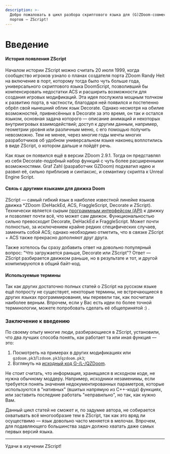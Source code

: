 ```yaml
---
description: >-
  Добро пожаловать в цикл разбора скриптового языка для (G)ZDoom-совместимых
  портов — ZScript!
---
```


# Введение

#### История появления ZScript

Началом истории ZScript можно считать 20 июля 1999, когда сообщество игроков узнало о планах создателя порта ZDoom Randy Heit на включение в порт, которому тогда было чуть больше года, универсального скриптового языка DoomScript, позволивший бы компенсировать недостатки ACS и расширить возможности для создания игровых модификаций. Эта идея послужила мощным толчком к развитию порта, в частности, благодаря ней появился и постепенно обрёл свой нынешний облик язык Decorate. Однако несмотря на обилие возможностей, привнесённых в Decorate за это время, он так и остался языком, основная задача которого — описание анимаций и некоторых внутриигровых взаимодействий; доступ к другим данным, например, геометрии уровня или различным меню, с его помощью получить невозможно. Тем не менее, через многие годы мечты многих разработчиков об удобном универсальном языке наконец воплотились в виде ZScript, о котором дальше и пойдёт речь.

Как язык он появился ещё в версии ZDoom 2.9.1. Тогда он представлял из себя Decorate-подобный набор функций с чуть более расширенными возможностями. Graf Zahl (разработчик GZDoom) подхватил идею и развил её, сильно приблизив и синтаксис, и семантику скрипта к Unreal Engine Script.

#### Связь с другими языками для движка Doom

ZScript — самый гибкий язык в наиболее известной линейке языков движка \*ZDoom (DeHackEd, ACS, FraggleScript, Decorate и ZScript). Технически является сырым [программным интерфейсом (API)](https://ru.wikipedia.org/wiki/API) к движку и позволяет почти всё, что может сам движок. Функциональностью сильно превосходит Decorate, DeHackEd и FraggleScript. Может почти полностью, за исключением крайне редких специфических случаев, заменить собой ACS; однако необходимо отметить, что в связке ZScript + ACS также прекрасно дополняют друг друга.

Также хотелось бы сразу добавить ответ на довольно популярный вопрос: "Что загружается раньше, Decorate или ZScript"? Ответ — ZScript разбирается движком раньше, но в результате и тот, и другой компилируются в общий байт-код.

#### Используемые термины

Так как других достаточно полных статей о ZScript на русском языке ещё попросту не существует, некоторые термины, не встречающиеся в других языках программирования, мы перевели так, как посчитали наиболее верным. Впрочем, если у Вас есть идеи по более точной терминологии, можете попробовать сделать её общепринятой :) .

### Заключение к введению

По своему опыту многие люди, разбирающиеся в ZScript, установили, что два лучших способа понять, как работает та или иная функция — это:

1. Посмотреть на примерах в других модификациях или `gzdoom.pk3`/`lzdoom.pk3`/`qzdoom.pk3`;
2. Взглянуть на [исходный код G-/L-/QZDoom](https://github.com/coelckers/gzdoom/).

Не стоит считать, что информация, хранящаяся в исходном коде, не нужна обычному моддеру. Например, исходники незаменимы, если требуется понять значения недокументированных параметров, которые используются в "нативных" (вшитых напрямую из C++-кода) функциях, или заставить последние работать "неправильно", но так, как нужно Вам.

Данный цикл статей не сможет и, по задумке автора, не собирается охватывать всё многообразие тем в ZScript, так как это вряд ли осуществимо — язык довольно часто меняется в мелочах. Впрочем, для подавляющего большинства задач должно хватать даже самых первых версий языка.

***

Удачи в изучении ZScript!
